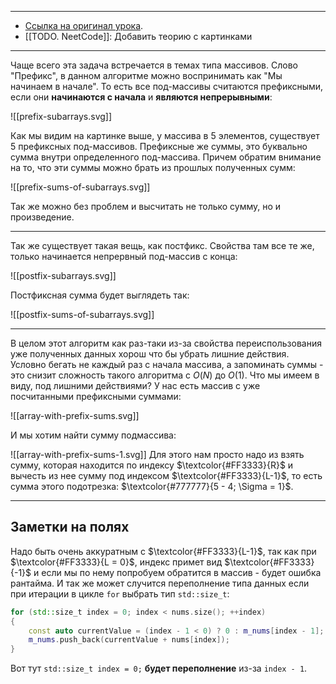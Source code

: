 
---
- [Ссылка на оригинал урока](https://neetcode.io/courses/advanced-algorithms/4).
- [[TODO. NeetCode]]: Добавить теорию с картинками
---

Чаще всего эта задача встречается в темах типа массивов.
Слово "Префикс", в данном алгоритме можно воспринимать как "Мы начинаем в начале". То есть все под-массивы считаются префиксными, если они __начинаются с начала__ и __являются непрерывными__:

![[prefix-subarrays.svg]]

Как мы видим на картинке выше, у массива в 5 элементов, существует 5 префиксных под-массивов.
Префиксные же суммы, это буквально сумма внутри определенного под-массива. Причем обратим внимание на то, что эти суммы можно брать из прошлых полученных сумм:

![[prefix-sums-of-subarrays.svg]]

Так же можно без проблем и высчитать не только сумму, но и произведение.

---
Так же существует такая вещь, как постфикс. Свойства там все те же, только начинается непрервный под-массив с конца:

![[postfix-subarrays.svg]]

Постфиксная сумма будет выглядеть так:

![[postfix-sums-of-subarrays.svg]]

---

В целом этот алгоритм как раз-таки из-за свойства переиспользования уже полученных данных хорош что бы убрать лишние действия. Условно бегать не каждый раз с начала массива, а запоминать суммы - это снизит сложность такого алгоритма с $O(N)$ до $O(1)$.
Что мы имеем в виду, под лишними действиями? У нас есть массив с уже посчитанными префиксными суммами:

![[array-with-prefix-sums.svg]]

И мы хотим найти сумму подмассива:

![[array-with-prefix-sums-1.svg]]
Для этого нам просто надо из взять сумму, которая находится по индексу $\textcolor{#FF3333}{R}$ и вычесть из нее сумму под индексом $\textcolor{#FF3333}{L-1}$, то есть сумма этого подотрезка: $\textcolor{#777777}{5 - 4; \Sigma = 1}$. 

---
## Заметки на полях

Надо быть очень аккуратным с $\textcolor{#FF3333}{L-1}$, так как при $\textcolor{#FF3333}{L = 0}$, индекс примет вид $\textcolor{#FF3333}{-1}$ и если мы по нему попробуем обратится в массив - будет ошибка рантайма.
И так же может случится переполнение типа данных если при итерации в цикле `for` выбрать тип `std::size_t`:

```cpp
for (std::size_t index = 0; index < nums.size(); ++index)
{
	const auto currentValue = (index - 1 < 0) ? 0 : m_nums[index - 1];
	m_nums.push_back(currentValue + nums[index]);
}
```

Вот тут `std::size_t index = 0;` __будет переполнение__ из-за `index - 1`. 
